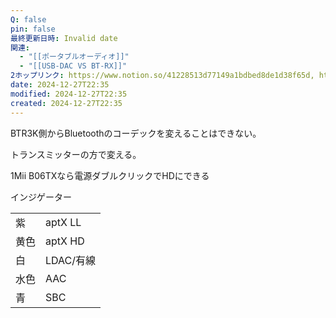 ```yaml
---
Q: false
pin: false
最終更新日時: Invalid date
関連:
  - "[[ポータブルオーディオ]]"
  - "[[USB-DAC VS BT-RX]]"
2ホップリンク: https://www.notion.so/41228513d77149a1bdbed8de1d38f65d, https://www.notion.so/775f473d4f204ea09b0419cd3e13f53f,https://www.notion.so/775f473d4f204ea09b0419cd3e13f53f
date: 2024-12-27T22:35
modified: 2024-12-27T22:35
created: 2024-12-27T22:35
---
```

  

BTR3K側からBluetoothのコーデックを変えることはできない。

トランスミッターの方で変える。

1Mii B06TXなら電源ダブルクリックでHDにできる

  

  

インジゲーター

|   |   |
|---|---|
|紫|aptX LL|
|黄色|aptX HD|
|白|LDAC/有線|
|水色|AAC|
|青|SBC|